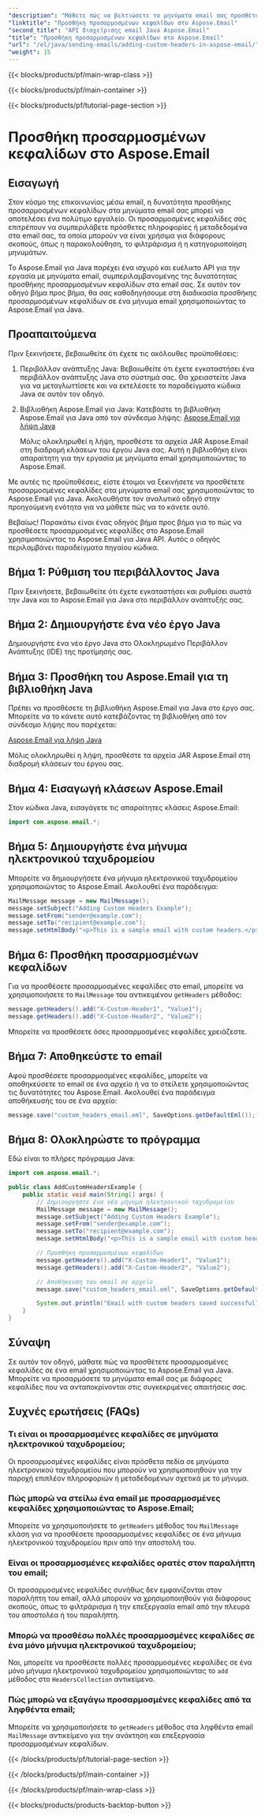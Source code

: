 ```yaml
---
"description": "Μάθετε πώς να βελτιώσετε τα μηνύματα email σας προσθέτοντας προσαρμοσμένες κεφαλίδες χρησιμοποιώντας το Aspose.Email για Java. Βελτιώστε τα μεταδεδομένα και την οργάνωση των email."
"linktitle": "Προσθήκη προσαρμοσμένων κεφαλίδων στο Aspose.Email"
"second_title": "API διαχείρισης email Java Aspose.Email"
"title": "Προσθήκη προσαρμοσμένων κεφαλίδων στο Aspose.Email"
"url": "/el/java/sending-emails/adding-custom-headers-in-aspose-email/"
"weight": 15
---
```


{{< blocks/products/pf/main-wrap-class >}}

{{< blocks/products/pf/main-container >}}

{{< blocks/products/pf/tutorial-page-section >}}

# Προσθήκη προσαρμοσμένων κεφαλίδων στο Aspose.Email


## Εισαγωγή

Στον κόσμο της επικοινωνίας μέσω email, η δυνατότητα προσθήκης προσαρμοσμένων κεφαλίδων στα μηνύματα email σας μπορεί να αποτελέσει ένα πολύτιμο εργαλείο. Οι προσαρμοσμένες κεφαλίδες σάς επιτρέπουν να συμπεριλάβετε πρόσθετες πληροφορίες ή μεταδεδομένα στα email σας, τα οποία μπορούν να είναι χρήσιμα για διάφορους σκοπούς, όπως η παρακολούθηση, το φιλτράρισμα ή η κατηγοριοποίηση μηνυμάτων.

Το Aspose.Email για Java παρέχει ένα ισχυρό και ευέλικτο API για την εργασία με μηνύματα email, συμπεριλαμβανομένης της δυνατότητας προσθήκης προσαρμοσμένων κεφαλίδων στα email σας. Σε αυτόν τον οδηγό βήμα προς βήμα, θα σας καθοδηγήσουμε στη διαδικασία προσθήκης προσαρμοσμένων κεφαλίδων σε ένα μήνυμα email χρησιμοποιώντας το Aspose.Email για Java.

## Προαπαιτούμενα

Πριν ξεκινήσετε, βεβαιωθείτε ότι έχετε τις ακόλουθες προϋποθέσεις:

1. Περιβάλλον ανάπτυξης Java: Βεβαιωθείτε ότι έχετε εγκαταστήσει ένα περιβάλλον ανάπτυξης Java στο σύστημά σας. Θα χρειαστείτε Java για να μεταγλωττίσετε και να εκτελέσετε τα παραδείγματα κώδικα Java σε αυτόν τον οδηγό.

2. Βιβλιοθήκη Aspose.Email για Java: Κατεβάστε τη βιβλιοθήκη Aspose.Email για Java από τον σύνδεσμο λήψης: [Aspose.Email για λήψη Java](https://releases.aspose.com/email/java/)

   Μόλις ολοκληρωθεί η λήψη, προσθέστε τα αρχεία JAR Aspose.Email στη διαδρομή κλάσεων του έργου Java σας. Αυτή η βιβλιοθήκη είναι απαραίτητη για την εργασία με μηνύματα email χρησιμοποιώντας το Aspose.Email.

Με αυτές τις προϋποθέσεις, είστε έτοιμοι να ξεκινήσετε να προσθέτετε προσαρμοσμένες κεφαλίδες στα μηνύματα email σας χρησιμοποιώντας το Aspose.Email για Java. Ακολουθήστε τον αναλυτικό οδηγό στην προηγούμενη ενότητα για να μάθετε πώς να το κάνετε αυτό.

Βεβαίως! Παρακάτω είναι ένας οδηγός βήμα προς βήμα για το πώς να προσθέσετε προσαρμοσμένες κεφαλίδες στο Aspose.Email χρησιμοποιώντας το Aspose.Email για Java API. Αυτός ο οδηγός περιλαμβάνει παραδείγματα πηγαίου κώδικα.

## Βήμα 1: Ρύθμιση του περιβάλλοντος Java

Πριν ξεκινήσετε, βεβαιωθείτε ότι έχετε εγκαταστήσει και ρυθμίσει σωστά την Java και το Aspose.Email για Java στο περιβάλλον ανάπτυξής σας.

## Βήμα 2: Δημιουργήστε ένα νέο έργο Java

Δημιουργήστε ένα νέο έργο Java στο Ολοκληρωμένο Περιβάλλον Ανάπτυξης (IDE) της προτίμησής σας.

## Βήμα 3: Προσθήκη του Aspose.Email για τη βιβλιοθήκη Java

Πρέπει να προσθέσετε τη βιβλιοθήκη Aspose.Email για Java στο έργο σας. Μπορείτε να το κάνετε αυτό κατεβάζοντας τη βιβλιοθήκη από τον σύνδεσμο λήψης που παρέχεται:

[Aspose.Email για λήψη Java](https://releases.aspose.com/email/java/)

Μόλις ολοκληρωθεί η λήψη, προσθέστε τα αρχεία JAR Aspose.Email στη διαδρομή κλάσεων του έργου σας.

## Βήμα 4: Εισαγωγή κλάσεων Aspose.Email

Στον κώδικα Java, εισαγάγετε τις απαραίτητες κλάσεις Aspose.Email:

```java
import com.aspose.email.*;
```

## Βήμα 5: Δημιουργήστε ένα μήνυμα ηλεκτρονικού ταχυδρομείου

Μπορείτε να δημιουργήσετε ένα μήνυμα ηλεκτρονικού ταχυδρομείου χρησιμοποιώντας το Aspose.Email. Ακολουθεί ένα παράδειγμα:

```java
MailMessage message = new MailMessage();
message.setSubject("Adding Custom Headers Example");
message.setFrom("sender@example.com");
message.setTo("recipient@example.com");
message.setHtmlBody("<p>This is a sample email with custom headers.</p>");
```

## Βήμα 6: Προσθήκη προσαρμοσμένων κεφαλίδων

Για να προσθέσετε προσαρμοσμένες κεφαλίδες στο email, μπορείτε να χρησιμοποιήσετε το `MailMessage` του αντικειμένου `getHeaders` μέθοδος:

```java
message.getHeaders().add("X-Custom-Header1", "Value1");
message.getHeaders().add("X-Custom-Header2", "Value2");
```

Μπορείτε να προσθέσετε όσες προσαρμοσμένες κεφαλίδες χρειάζεστε.

## Βήμα 7: Αποθηκεύστε το email

Αφού προσθέσετε προσαρμοσμένες κεφαλίδες, μπορείτε να αποθηκεύσετε το email σε ένα αρχείο ή να το στείλετε χρησιμοποιώντας τις δυνατότητες του Aspose.Email. Ακολουθεί ένα παράδειγμα αποθήκευσής του σε ένα αρχείο:

```java
message.save("custom_headers_email.eml", SaveOptions.getDefaultEml());
```

## Βήμα 8: Ολοκληρώστε το πρόγραμμα

Εδώ είναι το πλήρες πρόγραμμα Java:

```java
import com.aspose.email.*;

public class AddCustomHeadersExample {
    public static void main(String[] args) {
        // Δημιουργήστε ένα νέο μήνυμα ηλεκτρονικού ταχυδρομείου
        MailMessage message = new MailMessage();
        message.setSubject("Adding Custom Headers Example");
        message.setFrom("sender@example.com");
        message.setTo("recipient@example.com");
        message.setHtmlBody("<p>This is a sample email with custom headers.</p>");

        // Προσθήκη προσαρμοσμένων κεφαλίδων
        message.getHeaders().add("X-Custom-Header1", "Value1");
        message.getHeaders().add("X-Custom-Header2", "Value2");

        // Αποθήκευση του email σε αρχείο
        message.save("custom_headers_email.eml", SaveOptions.getDefaultEml());

        System.out.println("Email with custom headers saved successfully.");
    }
}
```

## Σύναψη

Σε αυτόν τον οδηγό, μάθατε πώς να προσθέτετε προσαρμοσμένες κεφαλίδες σε ένα email χρησιμοποιώντας το Aspose.Email για Java. Μπορείτε να προσαρμόσετε τα μηνύματα email σας με διάφορες κεφαλίδες που να ανταποκρίνονται στις συγκεκριμένες απαιτήσεις σας.


## Συχνές ερωτήσεις (FAQs)

### Τι είναι οι προσαρμοσμένες κεφαλίδες σε μηνύματα ηλεκτρονικού ταχυδρομείου;
   Οι προσαρμοσμένες κεφαλίδες είναι πρόσθετα πεδία σε μηνύματα ηλεκτρονικού ταχυδρομείου που μπορούν να χρησιμοποιηθούν για την παροχή επιπλέον πληροφοριών ή μεταδεδομένων σχετικά με το μήνυμα.

### Πώς μπορώ να στείλω ένα email με προσαρμοσμένες κεφαλίδες χρησιμοποιώντας το Aspose.Email;
   Μπορείτε να χρησιμοποιήσετε το `getHeaders` μέθοδος του `MailMessage` κλάση για να προσθέσετε προσαρμοσμένες κεφαλίδες σε ένα μήνυμα ηλεκτρονικού ταχυδρομείου πριν από την αποστολή του.

### Είναι οι προσαρμοσμένες κεφαλίδες ορατές στον παραλήπτη του email;
   Οι προσαρμοσμένες κεφαλίδες συνήθως δεν εμφανίζονται στον παραλήπτη του email, αλλά μπορούν να χρησιμοποιηθούν για διάφορους σκοπούς, όπως το φιλτράρισμα ή την επεξεργασία email από την πλευρά του αποστολέα ή του παραλήπτη.

### Μπορώ να προσθέσω πολλές προσαρμοσμένες κεφαλίδες σε ένα μόνο μήνυμα ηλεκτρονικού ταχυδρομείου;
   Ναι, μπορείτε να προσθέσετε πολλές προσαρμοσμένες κεφαλίδες σε ένα μόνο μήνυμα ηλεκτρονικού ταχυδρομείου χρησιμοποιώντας το `add` μέθοδος στο `HeadersCollection` αντικείμενο.

### Πώς μπορώ να εξαγάγω προσαρμοσμένες κεφαλίδες από τα ληφθέντα email;
   Μπορείτε να χρησιμοποιήσετε το `getHeaders` μέθοδος στα ληφθέντα email `MailMessage` αντικείμενο για την ανάκτηση και επεξεργασία προσαρμοσμένων κεφαλίδων.

{{< /blocks/products/pf/tutorial-page-section >}}

{{< /blocks/products/pf/main-container >}}

{{< /blocks/products/pf/main-wrap-class >}}

{{< blocks/products/products-backtop-button >}}